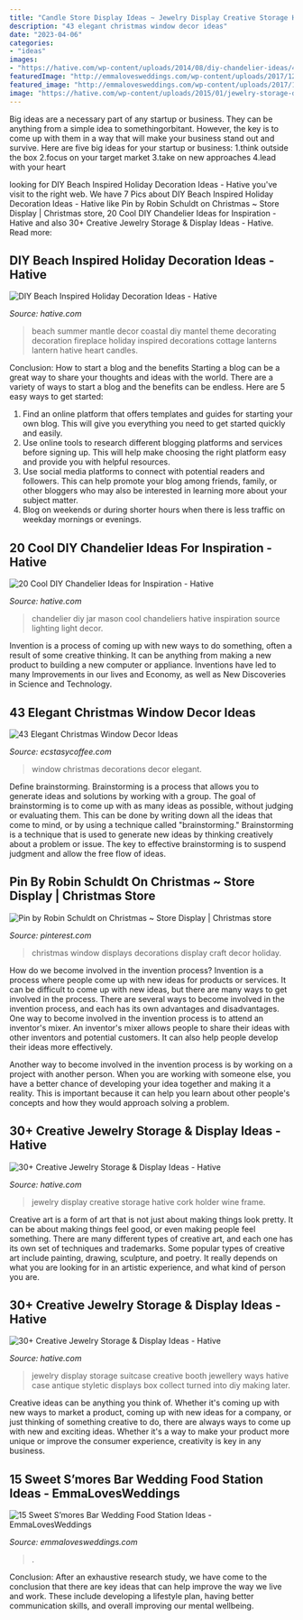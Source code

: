 ```yaml
---
title: "Candle Store Display Ideas ~ Jewelry Display Creative Storage Hative Cork Holder Wine Frame"
description: "43 elegant christmas window decor ideas"
date: "2023-04-06"
categories:
- "ideas"
images:
- "https://hative.com/wp-content/uploads/2014/08/diy-chandelier-ideas/4-mason-jar-chandelier.jpg"
featuredImage: "http://emmalovesweddings.com/wp-content/uploads/2017/12/rustic-wedding-S’mores-Bar-food-station-ideas.jpg"
featured_image: "http://emmalovesweddings.com/wp-content/uploads/2017/12/rustic-wedding-S’mores-Bar-food-station-ideas.jpg"
image: "https://hative.com/wp-content/uploads/2015/01/jewelry-storage-display-ideas/35-vintage-suitcase-jewelry-storage.jpg"
---
```



Big ideas are a necessary part of any startup or business. They can be anything from a simple idea to somethingorbitant. However, the key is to come up with them in a way that will make your business stand out and survive. Here are five big ideas for your startup or business: 1.think outside the box 2.focus on your target market 3.take on new approaches 4.lead with your heart 
	

		
looking for DIY Beach Inspired Holiday Decoration Ideas - Hative you've visit to the right web. We have 7 Pics about DIY Beach Inspired Holiday Decoration Ideas - Hative like Pin by Robin Schuldt on Christmas ~ Store Display | Christmas store, 20 Cool DIY Chandelier Ideas for Inspiration - Hative and also 30+ Creative Jewelry Storage &amp; Display Ideas - Hative. Read more:
		
    
## DIY Beach Inspired Holiday Decoration Ideas - Hative

<img loading=lazy src="https://hative.com/wp-content/uploads/2015/11/beach-holiday-decorations/31-diy-beach-inspired-holiday-decoration-ideas.jpg" onerror="this.onerror=null;this.src='https://tse1.mm.bing.net/th?id=OIP.j1QrXNjkU3KIhgKAHjFO1gHaLH&amp;pid=15.1';" alt="DIY Beach Inspired Holiday Decoration Ideas - Hative">

_Source: hative.com_

>beach summer mantle decor coastal diy mantel theme decorating decoration fireplace holiday inspired decorations cottage lanterns lantern hative heart candles. 

	

Conclusion: How to start a blog and the benefits
Starting a blog can be a great way to share your thoughts and ideas with the world. There are a variety of ways to start a blog and the benefits can be endless. Here are 5 easy ways to get started:
1. Find an online platform that offers templates and guides for starting your own blog. This will give you everything you need to get started quickly and easily.
2. Use online tools to research different blogging platforms and services before signing up. This will help make choosing the right platform easy and provide you with helpful resources.
3. Use social media platforms to connect with potential readers and followers. This can help promote your blog among friends, family, or other bloggers who may also be interested in learning more about your subject matter.
4. Blog on weekends or during shorter hours when there is less traffic on weekday mornings or evenings.

    
## 20 Cool DIY Chandelier Ideas For Inspiration - Hative

<img loading=lazy src="https://hative.com/wp-content/uploads/2014/08/diy-chandelier-ideas/4-mason-jar-chandelier.jpg" onerror="this.onerror=null;this.src='https://tse3.mm.bing.net/th?id=OIP.q6XjQ5qLIv2bxT-WYL1i4gHaK7&amp;pid=15.1';" alt="20 Cool DIY Chandelier Ideas for Inspiration - Hative">

_Source: hative.com_

>chandelier diy jar mason cool chandeliers hative inspiration source lighting light decor. 

	

Invention is a process of coming up with new ways to do something, often a result of some creative thinking. It can be anything from making a new product to building a new computer or appliance. Inventions have led to many Improvements in our lives and Economy, as well as New Discoveries in Science and Technology.

    
## 43 Elegant Christmas Window Decor Ideas

<img loading=lazy src="https://i0.wp.com/www.ecstasycoffee.com/wp-content/uploads/2016/10/Christmas-Window-Decorations-Ideas-6.jpg" onerror="this.onerror=null;this.src='https://tse1.mm.bing.net/th?id=OIP.tYZaXh9x-GWfQsbvcXkduQHaLG&amp;pid=15.1';" alt="43 Elegant Christmas Window Decor Ideas">

_Source: ecstasycoffee.com_

>window christmas decorations decor elegant. 

	

Define brainstorming.
Brainstorming is a process that allows you to generate ideas and solutions by working with a group. The goal of brainstorming is to come up with as many ideas as possible, without judging or evaluating them. This can be done by writing down all the ideas that come to mind, or by using a technique called "brainstorming." Brainstorming is a technique that is used to generate new ideas by thinking creatively about a problem or issue. The key to effective brainstorming is to suspend judgment and allow the free flow of ideas.

    
## Pin By Robin Schuldt On Christmas ~ Store Display | Christmas Store

<img loading=lazy src="https://i.pinimg.com/736x/39/d8/d9/39d8d9f9cc5944a0bec82dd9b1db7d34--booth-displays.jpg" onerror="this.onerror=null;this.src='https://tse3.mm.bing.net/th?id=OIP.sQc__iUsjSUi4kPkW_xNGQHaJ3&amp;pid=15.1';" alt="Pin by Robin Schuldt on Christmas ~ Store Display | Christmas store">

_Source: pinterest.com_

>christmas window displays decorations display craft decor holiday. 

	

How do we become involved in the invention process?
Invention is a process where people come up with new ideas for products or services. It can be difficult to come up with new ideas, but there are many ways to get involved in the process. There are several ways to become involved in the invention process, and each has its own advantages and disadvantages.
One way to become involved in the invention process is to attend an inventor's mixer. An inventor's mixer allows people to share their ideas with other inventors and potential customers. It can also help people develop their ideas more effectively.

Another way to become involved in the invention process is by working on a project with another person. When you are working with someone else, you have a better chance of developing your idea together and making it a reality. This is important because it can help you learn about other people's concepts and how they would approach solving a problem.

    
## 30+ Creative Jewelry Storage &amp; Display Ideas - Hative

<img loading=lazy src="http://hative.com/wp-content/uploads/2015/01/jewelry-storage-display-ideas/5-wine-cork-frame-jewelry-holder.jpg" onerror="this.onerror=null;this.src='https://tse4.mm.bing.net/th?id=OIP.sLmpQj9-TLO3KQi4RAH3AwHaLI&amp;pid=15.1';" alt="30+ Creative Jewelry Storage &amp; Display Ideas - Hative">

_Source: hative.com_

>jewelry display creative storage hative cork holder wine frame. 

	

Creative art is a form of art that is not just about making things look pretty. It can be about making things feel good, or even making people feel something. There are many different types of creative art, and each one has its own set of techniques and trademarks. Some popular types of creative art include painting, drawing, sculpture, and poetry. It really depends on what you are looking for in an artistic experience, and what kind of person you are.

    
## 30+ Creative Jewelry Storage &amp; Display Ideas - Hative

<img loading=lazy src="https://hative.com/wp-content/uploads/2015/01/jewelry-storage-display-ideas/35-vintage-suitcase-jewelry-storage.jpg" onerror="this.onerror=null;this.src='https://tse1.mm.bing.net/th?id=OIP.-n6g8CTWpb8rThBtSNvKlAHaJ4&amp;pid=15.1';" alt="30+ Creative Jewelry Storage &amp; Display Ideas - Hative">

_Source: hative.com_

>jewelry display storage suitcase creative booth jewellery ways hative case antique styletic displays box collect turned into diy making later. 

	

Creative ideas can be anything you think of. Whether it's coming up with new ways to market a product, coming up with new ideas for a company, or just thinking of something creative to do, there are always ways to come up with new and exciting ideas. Whether it's a way to make your product more unique or improve the consumer experience, creativity is key in any business.

    
## 15 Sweet S’mores Bar Wedding Food Station Ideas - EmmaLovesWeddings

<img loading=lazy src="http://emmalovesweddings.com/wp-content/uploads/2017/12/rustic-wedding-S’mores-Bar-food-station-ideas.jpg" onerror="this.onerror=null;this.src='https://tse3.mm.bing.net/th?id=OIP.AVrMEatUPCxMQsncehdkywHaLH&amp;pid=15.1';" alt="15 Sweet S’mores Bar Wedding Food Station Ideas - EmmaLovesWeddings">

_Source: emmalovesweddings.com_

>. 

	

Conclusion:
After an exhaustive research study, we have come to the conclusion that there are key ideas that can help improve the way we live and work. These include developing a lifestyle plan, having better communication skills, and overall improving our mental wellbeing.

